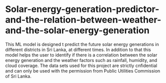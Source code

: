 # Solar-energy-generation-predictor-and-the-relation-between-weather-and-the-solar-energy-generation
This ML model is designed t predict the future solar energy generations in different districts in Sri Lanka, at different times. In addition to that this model helps the user to identify if there is a correlation between the solar energy generation and the weather factors such as rainfall, humidity, and cloud coverage. The data sets used for this project are strictly cnfidential and can only be used with the permission from Public Utilities Commission of Sri Lanka.  
